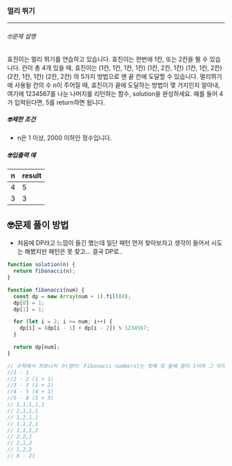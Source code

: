 ### 멀리 뛰기

---

###### 🤓문제 설명

효진이는 멀리 뛰기를 연습하고 있습니다. 효진이는 한번에 1칸, 또는 2칸을 뛸 수 있습니다. 칸이 총 4개 있을 때, 효진이는
(1칸, 1칸, 1칸, 1칸)
(1칸, 2칸, 1칸)
(1칸, 1칸, 2칸)
(2칸, 1칸, 1칸)
(2칸, 2칸)
의 5가지 방법으로 맨 끝 칸에 도달할 수 있습니다. 멀리뛰기에 사용될 칸의 수 n이 주어질 때, 효진이가 끝에 도달하는 방법이 몇 가지인지 알아내, 여기에 1234567를 나눈 나머지를 리턴하는 함수, solution을 완성하세요. 예를 들어 4가 입력된다면, 5를 return하면 됩니다.

##### 🤓제한 조건

- n은 1 이상, 2000 이하인 정수입니다.

##### 🤓입출력 예

| n   | result |
| --- | ------ |
| 4   | 5      |
| 3   | 3      |

## 🤓문제 풀이 방법

- 처음에 DP라고 느낌이 들긴 했는데 일단 패턴 먼저 찾아보자고 생각이 들어서 시도는 해봤지만 패턴은 못 찾고... 결국 DP로..

```javascript
function solution(n) {
  return fibonacci(n);
}

function fibonacci(num) {
  const dp = new Array(num + 1).fill(0);
  dp[0] = 1;
  dp[1] = 1;

  for (let i = 2; i <= num; i++) {
    dp[i] = (dp[i - 1] + dp[i - 2]) % 1234567;
  }

  return dp[num];
}

// 수학에서 피보나치 수(영어: Fibonacci numbers)는 첫째 및 둘째 항이 1이며 그 뒤의 모든 항은 바로 앞 두 항의 합인 수열이다.
//1 - 1
//2 - 2 (1 + 1)
//3 - 3 (1 + 2)
//4 - 5 (4 + 1)
//5 - 8 (5 + 3)
// 1,1,1,1,1
// 2,1,1,1
// 1,2,1,1
// 1,1,2,1
// 1,1,1,2
// 2,2,1
// 2,1,2
// 1,2,2
// 6 - 21
```
